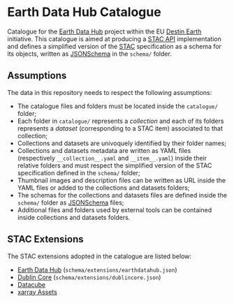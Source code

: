 # Earth Data Hub Catalogue

Catalogue for the [Earth Data Hub][1] project within the EU [Destin Earth][2] initiative. This catalogue is aimed at producing a [STAC API][3] implementation and defines a simplified version of the [STAC][4] specification as a schema for its objects, written as [JSONSchema][5] in the `schema/` folder.

## Assumptions

The data in this repository needs to respect the following assumptions:

- The catalogue files and folders must be located inside the `catalogue/` folder;
- Each folder in `catalogue/` represents a *collection* and each of its folders represents a *dataset* (corresponding to a STAC item) associated to that collection;
- Collections and datasets are univoquely identified by their folder names;
- Collections and datasets metadata are written as YAML files (respectively `__collection__.yaml` and `__item__.yaml`) inside their relative folders and must respect the simplified version of the STAC specification defined in the `schema/` folder;
- Thumbnail images and description files can be written as URL inside the YAML files or added to the collections and datasets folders;
- The schemas for the collections and datasets files are defined inside the  `schema/` folder as [JSONSchema][5] files;
- Additional files and folders used by external tools can be contained inside collections and datasets folders.

## STAC Extensions

The STAC extensions adopted in the catalogue are listed below:

- [Earth Data Hub](https://raw.githubusercontent.com/bopen/earthdatahub-catalogue/main/schema/extensions/earthdatahub.json) (`schema/extensions/earthdatahub.json`)
- [Dublin Core](https://raw.githubusercontent.com/bopen/earthdatahub-catalogue/main/schema/extensions/dublincore.json) (`schema/extensions/dublincore.json`)
- [Datacube](https://github.com/stac-extensions/datacube)
- [xarray Assets](https://github.com/stac-extensions/xarray-assets)


[1]: https://earthdatahub.com/
[2]: https://destination-earth.eu/
[3]: https://github.com/radiantearth/stac-api-spec
[4]: https://github.com/radiantearth/stac-spec
[5]: https://json-schema.org/
